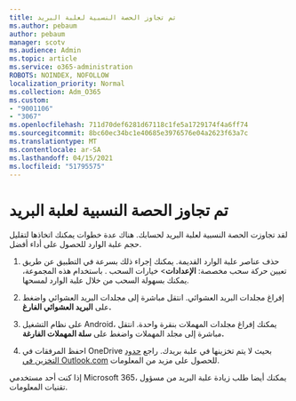 ```yaml
---
title: تم تجاوز الحصة النسبية لعلبة البريد
ms.author: pebaum
author: pebaum
manager: scotv
ms.audience: Admin
ms.topic: article
ms.service: o365-administration
ROBOTS: NOINDEX, NOFOLLOW
localization_priority: Normal
ms.collection: Adm_O365
ms.custom:
- "9001106"
- "3067"
ms.openlocfilehash: 711d70def6281d67118c1fe5a1729174f4a6ff74
ms.sourcegitcommit: 8bc60ec34bc1e40685e3976576e04a2623f63a7c
ms.translationtype: MT
ms.contentlocale: ar-SA
ms.lasthandoff: 04/15/2021
ms.locfileid: "51795575"
---
```

# <a name="mailbox-quota-exceeded"></a>تم تجاوز الحصة النسبية لعلبة البريد

لقد تجاوزت الحصة النسبية لعلبة البريد لحسابك. هناك عدة خطوات يمكنك اتخاذها لتقليل حجم علبة الوارد للحصول على أداء أفضل.

1. حذف عناصر علبة الوارد القديمة. يمكنك إجراء ذلك بسرعة في التطبيق عن طريق تعيين حركة سحب مخصصة: **الإعدادات**> خيارات السحب . باستخدام هذه المجموعة، يمكنك بسهولة السحب من خلال علبة الوارد لمسحها.

2. إفراغ مجلدات البريد العشوائي. انتقل مباشرة إلى مجلدات البريد العشوائي واضغط على **البريد العشوائي الفارغ.**

3. على نظام التشغيل Android، يمكنك إفراغ مجلدات المهملات بنقرة واحدة. انتقل مباشرة إلى مجلد المهملات واضغط على **سلة المهملات الفارغة.** 

4. احفظ المرفقات في OneDrive بحيث لا يتم تخزينها في علبة بريدك. راجع [حدود التخزين في Outlook.com](https://support.office.com/article/storage-limits-in-outlook-com-7ac99134-69e5-4619-ac0b-2d313bba5e9e) للحصول على مزيد من المعلومات. 

إذا كنت أحد مستخدمي Microsoft 365، يمكنك أيضا طلب زيادة علبة البريد من مسؤول تقنيات المعلومات.